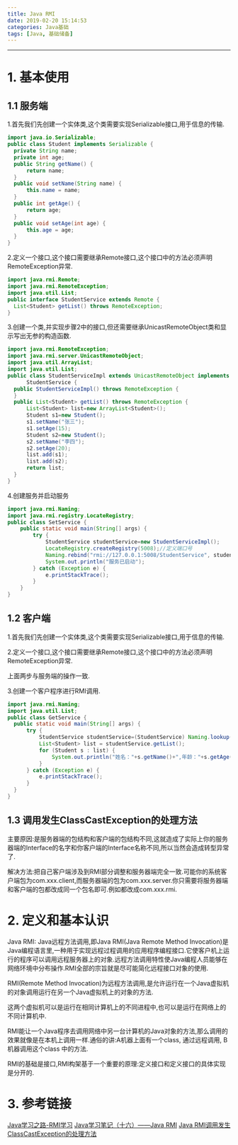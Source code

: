```yaml
---
title: Java RMI
date: 2019-02-20 15:14:53
categories: Java基础
tags: [Java, 基础储备]
---
```


----

<!-- more -->

# 1. 基本使用

## 1.1 服务端

1.首先我们先创建一个实体类,这个类需要实现Serializable接口,用于信息的传输.

```java
import java.io.Serializable;
public class Student implements Serializable {
  private String name;
  private int age;
  public String getName() {
      return name;
  }
  public void setName(String name) {
      this.name = name;
  }
  public int getAge() {
      return age;
  }
  public void setAge(int age) {
      this.age = age;
  }
}
```

2.定义一个接口,这个接口需要继承Remote接口,这个接口中的方法必须声明RemoteException异常.

```java
import java.rmi.Remote;
import java.rmi.RemoteException;
import java.util.List;
public interface StudentService extends Remote { 
  List<Student> getList() throws RemoteException;
}
```

3.创建一个类,并实现步骤2中的接口,但还需要继承UnicastRemoteObject类和显示写出无参的构造函数.

```java
import java.rmi.RemoteException;
import java.rmi.server.UnicastRemoteObject;
import java.util.ArrayList;
import java.util.List; 
public class StudentServiceImpl extends UnicastRemoteObject implements
      StudentService {
  public StudentServiceImpl() throws RemoteException {
  }
  public List<Student> getList() throws RemoteException {
      List<Student> list=new ArrayList<Student>();
      Student s1=new Student();
      s1.setName("张三");
      s1.setAge(15);
      Student s2=new Student();
      s2.setName("李四");
      s2.setAge(20);
      list.add(s1);
      list.add(s2);
      return list;
  }
}
```

4.创建服务并启动服务

```java
import java.rmi.Naming;
import java.rmi.registry.LocateRegistry;
public class SetService {
    public static void main(String[] args) {
        try {
            StudentService studentService=new StudentServiceImpl();
            LocateRegistry.createRegistry(5008);//定义端口号
            Naming.rebind("rmi://127.0.0.1:5008/StudentService", studentService);
            System.out.println("服务已启动");
        } catch (Exception e) {
            e.printStackTrace();
        }
    }
}
```

## 1.2 客户端

1.首先我们先创建一个实体类,这个类需要实现Serializable接口,用于信息的传输.

2.定义一个接口,这个接口需要继承Remote接口,这个接口中的方法必须声明RemoteException异常.

上面两步与服务端的操作一致.

3.创建一个客户程序进行RMI调用.

```java
import java.rmi.Naming;
import java.util.List;
public class GetService {
  public static void main(String[] args) {
      try {
          StudentService studentService=(StudentService) Naming.lookup("rmi://127.0.0.1:5008/StudentService");
          List<Student> list = studentService.getList();
          for (Student s : list) {
              System.out.println("姓名："+s.getName()+",年龄："+s.getAge());
          }
      } catch (Exception e) {
          e.printStackTrace();
      }
  }
}
```

## 1.3 调用发生ClassCastException的处理方法

主要原因:是服务器端的包结构和客户端的包结构不同,这就造成了实际上你的服务器端的Interface的名字和你客户端的Interface名称不同,所以当然会造成转型异常了.

解决方法:把自己客户端涉及到RMI部分调整和服务器端完全一致.可能你的系统客户端包为com.xxx.client,而服务器端的包为com.xxx.server.你只需要将服务器端和客户端的包都改成同一个包名即可.例如都改成com.xxx.rmi.

# 2. 定义和基本认识

Java RMI: Java远程方法调用,即Java RMI(Java Remote Method Invocation)是Java编程语言里,一种用于实现远程过程调用的应用程序编程接口.它使客户机上运行的程序可以调用远程服务器上的对象.远程方法调用特性使Java编程人员能够在网络环境中分布操作.RMI全部的宗旨就是尽可能简化远程接口对象的使用.

RMI(Remote Method Invocation)为远程方法调用,是允许运行在一个Java虚拟机的对象调用运行在另一个Java虚拟机上的对象的方法.

这两个虚拟机可以是运行在相同计算机上的不同进程中,也可以是运行在网络上的不同计算机中.

RMI能让一个Java程序去调用网络中另一台计算机的Java对象的方法,那么调用的效果就像是在本机上调用一样.通俗的讲:A机器上面有一个class, 通过远程调用, B机器调用这个class 中的方法.

RMI的基础是接口,RMI构架基于一个重要的原理:定义接口和定义接口的具体实现是分开的.

# 3. 参考链接

[Java学习之路-RMI学习](https://www.cnblogs.com/qujiajun/p/4065857.html)
[Java学习笔记（十六）——Java RMI](https://www.cnblogs.com/xt0810/p/3640167.html)
[Java RMI调用发生ClassCastException的处理方法](https://blog.csdn.net/kungstriving/article/details/2541006)